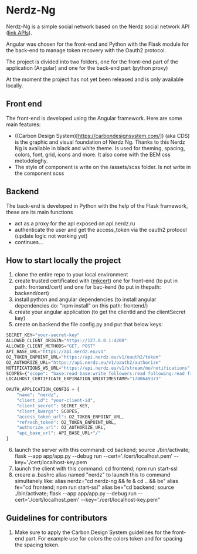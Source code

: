 # Nerdz-Ng

Nerdz-Ng is a simple social network based on the Nerdz social network API ([link APIs](https://api.nerdz.eu/docs)).

Angular was chosen for the front-end and Python with the Flask module for the back-end to manage token recovery with the Oauth2 protocol.

The project is divided into two folders, one for the front-end part of the application (Angular) and one for the back-end part (python proxy)

At the moment the project has not yet been released and is only available locally.

## Front end
The front-end is developed using the Angular framework. Here are some main features:
* ((Carbon Design System)[https://carbondesignsystem.com/]) (aka CDS) is the graphic and visual foundation of Nerdz Ng. Thanks to this Nerdz Ng is available in black and white theme. Is used for theming, spacing, colors, font, grid, icons and more. It also come with the BEM css metodologhy.
* The style of component is write on the /assets/scss folder. Is not write in the component scss

## Backend
The back-end is developed in Python with the help of the Flask framework, these are its main functions
* act as a proxy for the api exposed on api.nerdz.ru
* authenticate the user and get the access_token via the oauth2 protocol (update logic not working yet)
* continues...

## How to start locally the project
1. clone the entire repo to your local environment
2. create trusted certificated with ([mkcert](https://github.com/FiloSottile/mkcert)) one for front-end (to put in path: frontend/cert) and one for bac-kend (to put in thepath: backend/cert)
3. install python and angular dependencies (to install angular dependencies do: "npm install" on this path: frontend/)
4. create your angular application (to get the clientId and the clientSecret key)
5. create on backend the file config.py and put that below keys:

```python
SECRET_KEY="your-secret-key"
ALLOWED_CLIENT_ORIGIN="https://127.0.0.1:4200"
ALLOWED_CLIENT_METHODS="GET, POST"
API_BASE_URL="https://api.nerdz.eu/v1"
O2_TOKEN_ENPOINT_URL="https://api.nerdz.eu/v1/oauth2/token"
O2_AUTHORIZE_URL="https://api.nerdz.eu/v1/oauth2/authorize"
NOTIFICATIONS_WS_URL="https://api.nerdz.eu/v1/stream/me/notifications"
SCOPES={"scope": "base:read base:write followers:read following:read friends:read messages:read notifications:read pms:read profile_comments:read profile_messages:read profile:read projects:read project_comments:read project_messages:read"}
LOCALHOST_CERTIFICATE_EXPIRATION_UNIXTIMESTAMP="1780649373"

OAUTH_APPLICATION_CONFIG = {
    "name": "nerdz",
    "client_id": "your-client-id",
    "client_secret": SECRET_KEY,
    "client_kwargs": SCOPES,
    "access_token_url": O2_TOKEN_ENPOINT_URL,
    "refresh_token": O2_TOKEN_ENPOINT_URL,
    "authorize_url": O2_AUTHORIZE_URL,
    "api_base_url": API_BASE_URL+"/"
}
```
6. launch the server with this command:
        cd backend; source ./bin/activate; flask --app app/app.py --debug run --cert='./cert/localhost.pem' --key='./cert/localhost-key.pem
7. launch the client with this command:
        cd frontend; npm run start-ssl
8. creare a .bashrc alias named "nerdz" to launch this to command simultanely like:
    alias nerdz="cd nerdz-ng && fe & cd .. && be"
    alias fe="cd frontend; npm run start-ssl"
    alias be="cd backend; source ./bin/activate; flask --app app/app.py --debug run --cert='./cert/localhost.pem' --key='./cert/localhost-key.pem"

## Guidelines for contributors
1. Make sure to apply the Carbon Design System guidelines for the front-end part. For example use for colors the colors token and for spacing the spacing token. 